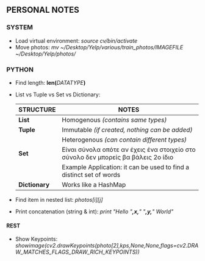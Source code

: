 ## PERSONAL NOTES

### SYSTEM
* Load virtual environment: _source cv/bin/activate_
* Move photos: _mv ~/Desktop/Yelp/various/train_photos/IMAGEFILE ~/Desktop/Yelp/photos/_

### PYTHON
* Find length: __len(__*DATATYPE*__)__
* List vs Tuple vs Set vs Dictionary: 

   STRUCTURE | NOTES
   ------------- | --------- 
   **List** | Homogenous _(contains same types)_
   **Tuple** | Immutable _(if created, nothing can be added)_
             | Heterogenous _(can contain different types)_
   **Set** | Είναι σύνολα οπότε αν έχεις ένα στοιχείο στο σύνολο δεν μπορείς βα βάλεις 2ο ίδιο 
       | Example Application: it can be used to find a distinct set of words
   **Dictionary** | Works like a HashMap
   
* Find item in nested list: _photos[i][j]_
* Print concatenation (string & int): _print "Hello "**,**x**,**" "**,**y**,**" World"_

#### REST
* Show Keypoints: _showimage(cv2.drawKeypoints(photo[2],kps,None,None,flags=cv2.DRAW_MATCHES_FLAGS_DRAW_RICH_KEYPOINTS))_

